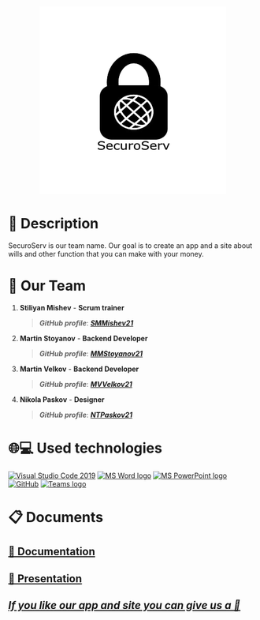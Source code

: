<p align = "center">
 <img src = "Website/logo.SecuroServ.png" alt = "logo">
 <br>
  <h1>📖 Description </h1>
  SecuroServ is our team name. Our goal is to create an app and a site about wills and other function that you can make with your money.
  <h1>👥 Our Team </h1>
  <p>
  
1. **Stiliyan Mishev** - **Scrum trainer**	
   > ***GitHub profile***: [***SMMishev21***](https://github.com/SMMishev21)	

2. **Martin Stoyanov** - **Backend Developer** 
   > ***GitHub profile***: [***MMStoyanov21***](https://github.com/MMStoyanov21)	

3. **Martin Velkov** - **Backend Developer** 
   > ***GitHub profile***: [***MVVelkov21***](https://github.com/MVVelkov21)	

4. **Nikola Paskov** - **Designer** 
   > ***GitHub profile***: [***NTPaskov21***](https://github.com/NTPaskov21)

  </p>
  
  <h1>🌐💻 Used technologies</h1>
  <p align="left">
   <a href="https://code.visualstudio.com/"><img src="https://img.icons8.com/color/48/null/visual-studio-code-2019.png" alt="Visual Studio Code 2019"/></a>
   <a href="https://www.microsoft.com/en-ww/microsoft-365/word"><img src="https://img.icons8.com/fluency/48/000000/microsoft-word-2019.png" alt="MS Word logo" width=48px /></a>
  <a href="https://www.microsoft.com/en-us/microsoft-365/powerpoint"><img src="https://img.icons8.com/fluency/48/000000/microsoft-powerpoint-2019.png" alt="MS PowerPoint logo" width=48px />
  <a href="https://git-scm.com/"><img src="https://cdn-icons-png.flaticon.com/512/25/25231.png" alt="GitHub" heigh=48px width=48px/></a>
 <a href="https://teams.microsoft.com/_?culture=en-us&country=us#/conversations/19:b01cf915e57b430ea93ab780c4f6b6dc@thread.v2?ctx=chat"><img src="https://banner2.cleanpng.com/20190506/rpw/kisspng-microsoft-teams-office-365-microsoft-office-micros-5cd0b190d544c1.3545819815571808168736.jpg" alt="Teams logo" width=48px/></a>
	</p>
   
   <h1>📋 Documents</h1>
  <p>
 <h2> <a href ="https://github.com/SMMishev21/SecuroServ/blob/main/Documentation/SecuroServ.docx" >📜 Documentation</h2>
 <h2> <a href ="https://github.com/SMMishev21/SecuroServ/blob/main/Documentation/SecuroServ.pptx" >📰 Presentation</h2>
</p>

<p align="center">

## ***If you like our app and site you can give us a 🥇***